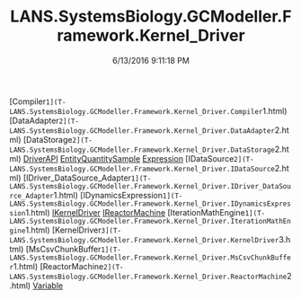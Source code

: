 ﻿---
title: LANS.SystemsBiology.GCModeller.Framework.Kernel_Driver
date: 6/13/2016 9:11:18 PM
---

[Compiler`1](T-LANS.SystemsBiology.GCModeller.Framework.Kernel_Driver.Compiler`1.html)
[DataAdapter`2](T-LANS.SystemsBiology.GCModeller.Framework.Kernel_Driver.DataAdapter`2.html)
[DataStorage`2](T-LANS.SystemsBiology.GCModeller.Framework.Kernel_Driver.DataStorage`2.html)
[DriverAPI](T-LANS.SystemsBiology.GCModeller.Framework.Kernel_Driver.DriverAPI.html)
[EntityQuantitySample](T-LANS.SystemsBiology.GCModeller.Framework.Kernel_Driver.EntityQuantitySample.html)
[Expression](T-LANS.SystemsBiology.GCModeller.Framework.Kernel_Driver.Expression.html)
[IDataSource`2](T-LANS.SystemsBiology.GCModeller.Framework.Kernel_Driver.IDataSource`2.html)
[IDriver_DataSource_Adapter`1](T-LANS.SystemsBiology.GCModeller.Framework.Kernel_Driver.IDriver_DataSource_Adapter`1.html)
[IDynamicsExpression`1](T-LANS.SystemsBiology.GCModeller.Framework.Kernel_Driver.IDynamicsExpression`1.html)
[IKernelDriver](T-LANS.SystemsBiology.GCModeller.Framework.Kernel_Driver.IKernelDriver.html)
[IReactorMachine](T-LANS.SystemsBiology.GCModeller.Framework.Kernel_Driver.IReactorMachine.html)
[IterationMathEngine`1](T-LANS.SystemsBiology.GCModeller.Framework.Kernel_Driver.IterationMathEngine`1.html)
[KernelDriver`3](T-LANS.SystemsBiology.GCModeller.Framework.Kernel_Driver.KernelDriver`3.html)
[MsCsvChunkBuffer`1](T-LANS.SystemsBiology.GCModeller.Framework.Kernel_Driver.MsCsvChunkBuffer`1.html)
[ReactorMachine`2](T-LANS.SystemsBiology.GCModeller.Framework.Kernel_Driver.ReactorMachine`2.html)
[Variable](T-LANS.SystemsBiology.GCModeller.Framework.Kernel_Driver.Variable.html)
